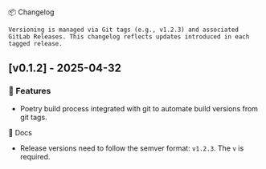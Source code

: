 📦 Changelog

    Versioning is managed via Git tags (e.g., v1.2.3) and associated GitLab Releases. This changelog reflects updates introduced in each tagged release.

## [v0.1.2] - 2025-04-32
### 🚀 Features
  - Poetry build process integrated with git to automate build versions from git tags.

📝 Docs
  - Release versions need to follow the semver format: `v1.2.3`. The `v` is required.

